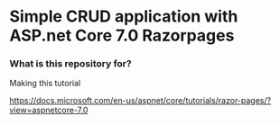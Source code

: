 # Simple CRUD application with ASP.net Core 7.0 Razorpages #



### What is this repository for? ###

Making this tutorial

https://docs.microsoft.com/en-us/aspnet/core/tutorials/razor-pages/?view=aspnetcore-7.0
